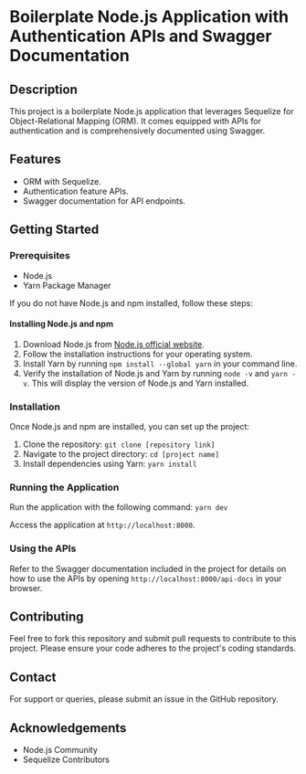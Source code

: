 # Boilerplate Node.js Application with Authentication APIs and Swagger Documentation

## Description
This project is a boilerplate Node.js application that leverages Sequelize for Object-Relational Mapping (ORM). It comes equipped with APIs for authentication and is comprehensively documented using Swagger.

## Features
- ORM with Sequelize.
- Authentication feature APIs.
- Swagger documentation for API endpoints.

## Getting Started

### Prerequisites
- Node.js
- Yarn Package Manager

If you do not have Node.js and npm installed, follow these steps:

#### Installing Node.js and npm
1. Download Node.js from [Node.js official website](https://nodejs.org/).
2. Follow the installation instructions for your operating system.
3. Install Yarn by running `npm install --global yarn` in your command line.
4. Verify the installation of Node.js and Yarn by running `node -v` and `yarn -v`. This will display the version of Node.js and Yarn installed.

### Installation
Once Node.js and npm are installed, you can set up the project:

1. Clone the repository:
```git clone [repository link]```
2. Navigate to the project directory:
```cd [project name]```
3. Install dependencies using Yarn:
```yarn install```

### Running the Application
Run the application with the following command:
```yarn dev```

Access the application at `http://localhost:8000`.

### Using the APIs
Refer to the Swagger documentation included in the project for details on how to use the APIs by opening `http://localhost:8000/api-docs` in your browser.

## Contributing
Feel free to fork this repository and submit pull requests to contribute to this project. Please ensure your code adheres to the project's coding standards.

## Contact
For support or queries, please submit an issue in the GitHub repository.

## Acknowledgements
- Node.js Community
- Sequelize Contributors

